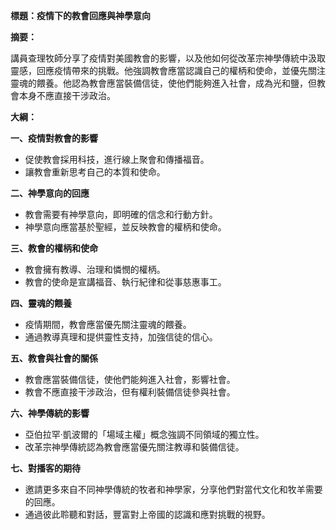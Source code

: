 **標題：疫情下的教會回應與神學意向**

**摘要：**

講員查理牧師分享了疫情對美國教會的影響，以及他如何從改革宗神學傳統中汲取靈感，回應疫情帶來的挑戰。他強調教會應當認識自己的權柄和使命，並優先關注靈魂的餵養。他認為教會應當裝備信徒，使他們能夠進入社會，成為光和鹽，但教會本身不應直接干涉政治。

**大綱：**

**一、疫情對教會的影響**

* 促使教會採用科技，進行線上聚會和傳播福音。
* 讓教會重新思考自己的本質和使命。

**二、神學意向的回應**

* 教會需要有神學意向，即明確的信念和行動方針。
* 神學意向應當基於聖經，並反映教會的權柄和使命。

**三、教會的權柄和使命**

* 教會擁有教導、治理和憐憫的權柄。
* 教會的使命是宣講福音、執行紀律和從事慈惠事工。

**四、靈魂的餵養**

* 疫情期間，教會應當優先關注靈魂的餵養。
* 通過教導真理和提供靈性支持，加強信徒的信心。

**五、教會與社會的關係**

* 教會應當裝備信徒，使他們能夠進入社會，影響社會。
* 教會不應直接干涉政治，但有權利裝備信徒參與社會。

**六、神學傳統的影響**

* 亞伯拉罕·凱波爾的「場域主權」概念強調不同領域的獨立性。
* 改革宗神學傳統認為教會應當優先關注教導和裝備信徒。

**七、對播客的期待**

* 邀請更多來自不同神學傳統的牧者和神學家，分享他們對當代文化和牧羊需要的回應。
* 通過彼此聆聽和對話，豐富對上帝國的認識和應對挑戰的視野。